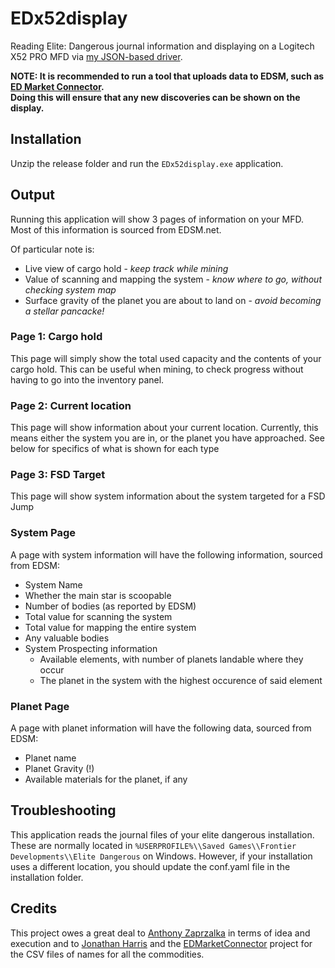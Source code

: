 # EDx52display

Reading Elite: Dangerous journal information and displaying on a Logitech X52 PRO MFD via [my JSON-based driver](https://github.com/peterbn/X52-pro-MFD-JSON-Driver).

**NOTE: It is recommended to run a tool that uploads data to EDSM, such as [ED Market Connector](https://github.com/Marginal/EDMarketConnector). <br>
Doing this will ensure that any new discoveries can be shown on the display.**

## Installation

Unzip the release folder and run the `EDx52display.exe` application.

## Output

Running this application will show 3 pages of information on your MFD. Most of this information is sourced from EDSM.net.

Of particular note is:

- Live view of cargo hold - *keep track while mining*
- Value of scanning and mapping the system - *know where to go, without checking system map*
- Surface gravity of the planet you are about to land on - *avoid becoming a stellar pancacke!*

### Page 1: Cargo hold

This page will simply show the total used capacity and the contents of your cargo hold. This can be useful when mining, to check progress without having to go into the inventory panel.

### Page 2: Current location

This page will show information about your current location.
Currently, this means either the system you are in, or the planet you have approached.
See below for specifics of what is shown for each type

### Page 3: FSD Target

This page will show system information about the system targeted for a FSD Jump

### System Page

A page with system information will have the following information, sourced from EDSM:

- System Name
- Whether the main star is scoopable
- Number of bodies (as reported by EDSM)
- Total value for scanning the system
- Total value for mapping the entire system
- Any valuable bodies
- System Prospecting information
  - Available elements, with number of planets landable where they occur
  - The planet in the system with the highest occurence of said element

### Planet Page

A page with planet information will have the following data, sourced from EDSM:

- Planet name
- Planet Gravity (!)
- Available materials for the planet, if any

## Troubleshooting

This application reads the journal files of your elite dangerous installation.
These are normally located in `%USERPROFILE%\\Saved Games\\Frontier Developments\\Elite Dangerous` on Windows. However, if your installation
uses a different location, you should update the conf.yaml file in the installation folder.

## Credits

This project owes a great deal to [Anthony Zaprzalka](https://github.com/AZaps) in terms of idea and execution
and to [Jonathan Harris](https://github.com/Marginal) and the [EDMarketConnector](https://github.com/Marginal/EDMarketConnector) project
for the CSV files of names for all the commodities.
